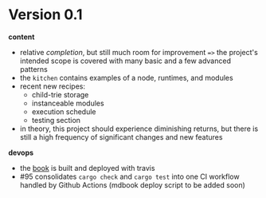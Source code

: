 # Version 0.1

**content**
* relative *completion*, but still much room for improvement `=>` the project's intended scope is covered with many basic and a few advanced patterns
* the `kitchen` contains examples of a node, runtimes, and modules
* recent new recipes:
    * child-trie storage
    * instanceable modules
    * execution schedule
    * testing section
* in theory, this project should experience diminishing returns, but there is still a high frequency of significant changes and new features

**devops**
* the [book](https://substrate.dev/recipes/) is built and deployed with travis
* #95 consolidates `cargo check` and `cargo test` into one CI workflow handled by Github Actions (mdbook deploy script to be added soon)